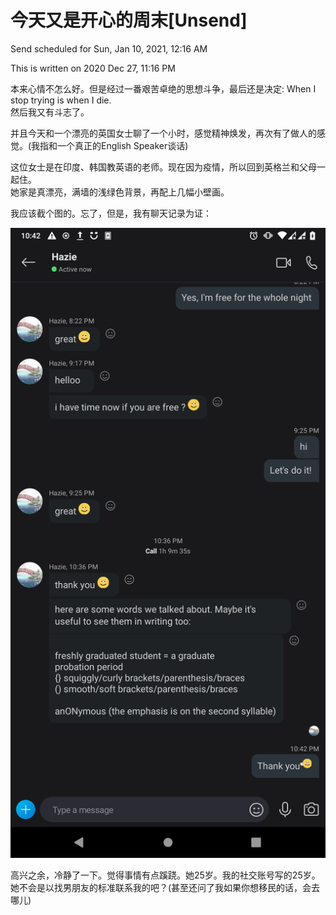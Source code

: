 # 今天又是开心的周末\[Unsend\]

Send scheduled for Sun, Jan 10, 2021, 12:16 AM





This is written on 2020 Dec 27, 11:16 PM  


  
本来心情不怎么好。但是经过一番艰苦卓绝的思想斗争，最后还是决定: When I stop trying is when I die.  
然后我又有斗志了。  
  
  
并且今天和一个漂亮的英国女士聊了一个小时，感觉精神焕发，再次有了做人的感觉。\(我指和一个真正的English Speaker谈话\)  
  
这位女士是在印度、韩国教英语的老师。现在因为疫情，所以回到英格兰和父母一起住。  
她家是真漂亮，满墙的浅绿色背景，再配上几幅小壁画。

  
  
我应该截个图的。忘了，但是，我有聊天记录为证：

![](../../.gitbook/assets/screenshot_20201227-224229_skype.png)

  
  
  
  
  
高兴之余，冷静了一下。觉得事情有点蹊跷。她25岁。我的社交账号写的25岁。她不会是以找男朋友的标准联系我的吧？\(甚至还问了我如果你想移民的话，会去哪儿\)


